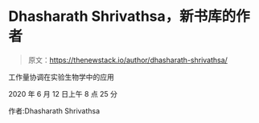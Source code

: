# Dhasharath Shrivathsa，新书库的作者

> 原文：<https://thenewstack.io/author/dhasharath-shrivathsa/>

工作量协调在实验生物学中的应用

2020 年 6 月 12 日上午 8 点 25 分

作者:Dhasharath Shrivathsa